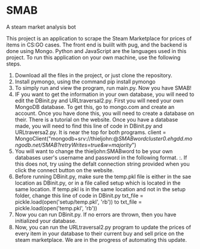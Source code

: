 # SMAB
A steam market analysis bot


This project is an application to scrape the Steam Marketplace for prices of items in CS:GO cases. The front end is buiilt with pug, and the backend is done using Mongo. Python and JavaScript are the languages used in this project. To run this application on your own machine, use the following steps. 

1. Download all the files in the project, or just clone the repository. 
2. Install pymongo, using the command pip install pymongo
3. To simply run and view the program, run main.py. Now you have SMAB!
4. IF you want to get the information in your own database, you will need to edit the DBinit.py and URLtraversal2.py. First you will need your own MongoDB database. To get this, go to mongo.com and create an account. Once you have done this, you will need to create a database on their. There is a tutorial on the website. Once you have a database made, you will need to find this line of code in DBinit.py and URLtraversa2.py. It is near the top for both programs.
client = MongoClient("mongodb+srv://thieljohn:@_SMABwordcluster0.ehgdd.mongodb.net/SMAB?retryWrites=true&w=majority_")
5. You will want to change the thieljohn:SMABword to be your own databases user's username and password in the following format. <username>:<password>. If this does not, try using the defalt connection string provided when you click the connect button on the website. 
6. Before running DBinit.py, make sure the temp.pkl file is either in the sae location as DBinit.py, or in a file called setup which is located in the same location. If temp.pkl is in the same location and not in the setup folder, change this line of code in DBinit.py 
  txt_file = pickle.load(open('setup/temp.pkl', 'rb'))
  to txt_file = pickle.load(open('temp.pkl', 'rb'))
7. Now you can run DBinit.py. If no errors are thrown, then you have initialized your database.
8. Now, you can run the URLtraversal2.py program to update the prices of every item in your database to their current buy and sell price on the steam marketplace.
    We are in the progress of automating this update. 

